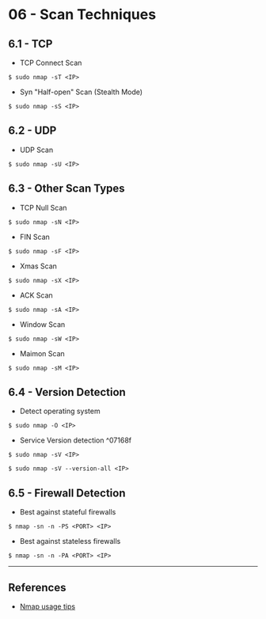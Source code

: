 # 06 - Scan Techniques

## 6.1 - TCP

- TCP Connect Scan

`$ sudo nmap -sT <IP>`

- Syn "Half-open" Scan (Stealth Mode)

`$ sudo nmap -sS <IP>`

## 6.2 - UDP

- UDP Scan

`$ sudo nmap -sU <IP>`

## 6.3 - Other Scan Types

- TCP Null Scan

`$ sudo nmap -sN <IP>`

- FIN Scan

`$ sudo nmap -sF <IP>`

- Xmas Scan

`$ sudo nmap -sX <IP>`

- ACK Scan

`$ sudo nmap -sA <IP>`

- Window Scan

`$ sudo nmap -sW <IP>`

- Maimon Scan

`$ sudo nmap -sM <IP>`

## 6.4 - Version Detection

- Detect operating system

`$ sudo nmap -O <IP>`

- Service Version detection
^07168f

`$ sudo nmap -sV <IP>`

`$ sudo nmap -sV --version-all <IP>`

## 6.5 - Firewall Detection

- Best against stateful firewalls

`$ nmap -sn -n -PS <PORT> <IP>`

- Best against stateless firewalls

`$ nmap -sn -n -PA <PORT> <IP>`

---
## References

- [Nmap usage tips](https://miloserdov.org/?p=3639)